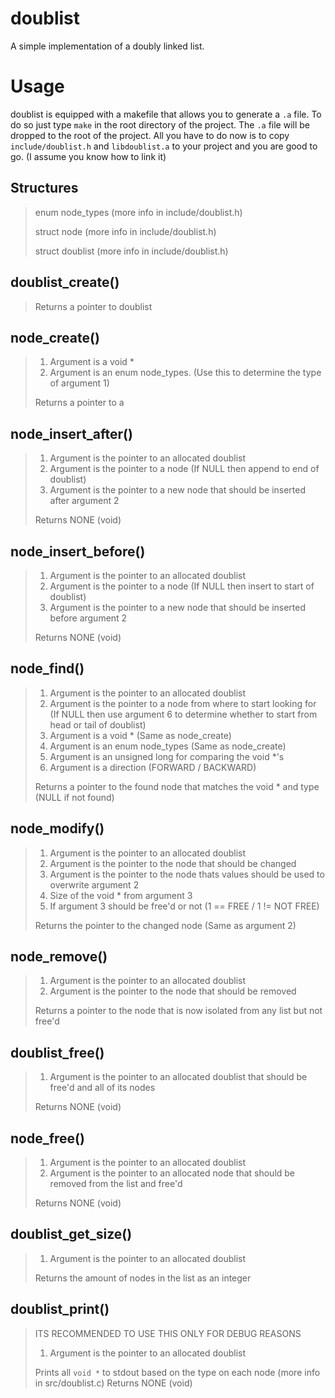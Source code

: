 # doublist
A simple implementation of a doubly linked list.

# Usage
doublist is equipped with a makefile that allows you to generate a `.a` file.
To do so just type `make` in the root directory of the project.
The `.a` file will be dropped to the root of the project.
All you have to do now is to copy `include/doublist.h` and `libdoublist.a` to your project and you are good to go. (I assume you know how to link it)

## Structures
>
> enum node_types (more info in include/doublist.h)
>
> struct node (more info in include/doublist.h)
> 
> struct doublist (more info in include/doublist.h)


## doublist_create() 
> Returns a pointer to doublist
>

## node_create()
> 1. Argument is a void \*
> 2. Argument is an enum node_types. (Use this to determine the type of argument 1)
>
> Returns a pointer to a 

## node_insert_after()
> 1. Argument is the pointer to an allocated doublist
> 2. Argument is the pointer to a node (If NULL then append to end of doublist)
> 3. Argument is the pointer to a new node that should be inserted after argument 2
>
> Returns NONE (void)

## node_insert_before()
> 1. Argument is the pointer to an allocated doublist
> 2. Argument is the pointer to a node (If NULL then insert to start of doublist)
> 3. Argument is the pointer to a new node that should be inserted before argument 2
>
> Returns NONE (void)

## node_find()
> 1. Argument is the pointer to an allocated doublist
> 2. Argument is the pointer to a node from where to start looking for (If NULL then use argument 6 to determine whether to start from head or tail of doublist)
> 3. Argument is a void * (Same as node_create)
> 4. Argument is an enum node_types (Same as node_create)
> 5. Argument is an unsigned long for comparing the void \*'s
> 6. Argument is a direction (FORWARD / BACKWARD) 
>
> Returns a pointer to the found node that matches the void * and type (NULL if not found)

## node_modify()
> 1. Argument is the pointer to an allocated doublist
> 2. Argument is the pointer to the node that should be changed
> 3. Argument is the pointer to the node thats values should be used to overwrite argument 2
> 4. Size of the void * from argument 3
> 5. If argument 3 should be free'd or not (1 == FREE / 1 != NOT FREE)
>
> Returns the pointer to the changed node (Same as argument 2)

## node_remove()
> 1. Argument is the pointer to an allocated doublist
> 2. Argument is the pointer to the node that should be removed
> 
> Returns a pointer to the node that is now isolated from any list but not free'd

## doublist_free()
> 1. Argument is the pointer to an allocated doublist that should be free'd and all of its nodes
>
> Returns NONE (void)

## node_free()
> 1. Argument is the pointer to an allocated doublist
> 2. Argument is the pointer to an allocated node that should be removed from the list and free'd
>
> Returns NONE (void)

## doublist_get_size()
> 1. Argument is the pointer to an allocated doublist
> 
> Returns the amount of nodes in the list as an integer

## doublist_print()
> ITS RECOMMENDED TO USE THIS ONLY FOR DEBUG REASONS
> 1. Argument is the pointer to an allocated doublist
>
> Prints all `void *` to stdout based on the type on each node (more info in src/doublist.c)
> Returns NONE (void)
